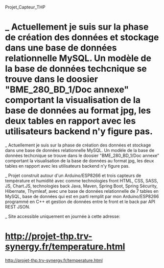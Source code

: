 Projet_Capteur_THP


_ Actuellement je suis sur la phase de création des données et stockage dans une base de données relationnelle MySQL. Un modèle de la base de données techcnique se trouve dans le doosier "BME_280_BD_1/Doc annexe" comportant la visualisation de la base de données au format jpg, les deux tables en rapport avec les utilisateurs backend n'y figure pas.
=======
_ Actuellement je suis sur la phase de création des données et stockage dans une base de données relationnelle MySQL.
 Un modèle de la base de données techcnique se trouve dans le doosier "BME_280_BD_1/Doc annexe" comportant la visualisation de la base de données au format jpg, les deux tables en rapport avec les utilisateurs backend n'y figure pas.


_ Projet construit autour d'un Arduino/ESP8266 et trois capteurs de température et humidité avec comme technologies front HTML, CSS, SASS, JS, Chart.JS, technologies back Java, Maven, Spring Boot, Spring Sécurity, Hibernate, Thymleaf, avec une base de données relationnelle de 7 tables en MySQL, base de données qui est en parti remplit par mon Arduino/ESP8266 programmé en C++ et gestion de données entre le front et le back par API REST JSON.

_ Site accessible uniquement en journée à cette adresse:


http://projet-thp.trv-synergy.fr/temperature.html
=======
http://projet-thp.trv-synergy.fr/temperature.html

